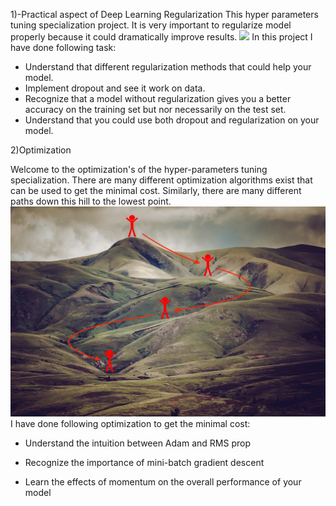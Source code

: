 1)-Practical aspect of Deep Learning
Regularization
This  hyper parameters tuning specialization project. It is very important to  regularize model properly because it could dramatically improve results.
 <image src="Project/images/regularization.png">
In this project I have done following task:
- Understand that different regularization methods that could help your model.
- Implement dropout and see it work on data.
- Recognize that a model without regularization gives you a better accuracy on the training set but nor necessarily on the test set.
- Understand that you could use both dropout and regularization on your model.
 

2)Optimization

Welcome to the optimization's  of the hyper-parameters tuning specialization. There are many different optimization algorithms exist that can be used to get the minimal cost. Similarly, there are many different paths down this hill to the lowest point.
<img src='Project/w2_Hyperparameter_tuning_Regularization_and_Optimization/images/cost.jpg'>
I have done following optimization to get the minimal cost:

- Understand the intuition between Adam and RMS prop

- Recognize the importance of mini-batch gradient descent

- Learn the effects of momentum on the overall performance of your model
